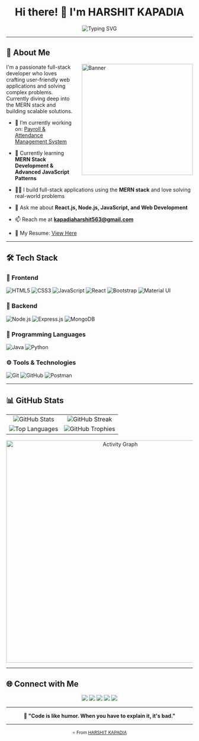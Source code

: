 <h1 align="center">Hi there! 👋 I'm HARSHIT KAPADIA</h1>

<p align="center">
  <img src="https://readme-typing-svg.herokuapp.com?font=Fira+Code&color=2196F3&center=true&vCenter=true&width=435&lines=Full+Stack+Developer;MERN+Stack+Enthusiast;Problem+Solver;Always+Learning" alt="Typing SVG" />
</p>

---

## 🚀 About Me

<img align="right" src="https://res.cloudinary.com/dqdrdgwgs/image/upload/v1752667349/Banner_d6arqo.png" alt="Banner" width="300" style="margin-left: 20px;" />

I'm a passionate full-stack developer who loves crafting user-friendly web applications and solving complex problems. Currently diving deep into the MERN stack and building scalable solutions.

- 🔭 I’m currently working on: [Payroll & Attendance Management System](https://payroll-mu.vercel.app/)

- 🌱 Currently learning **MERN Stack Development & Advanced JavaScript Patterns**

- 👨‍💻 I build full-stack applications using the **MERN stack** and love solving real-world problems

- 💬 Ask me about **React.js, Node.js, JavaScript, and Web Development**

- 📫 Reach me at **kapadiaharshit563@gmail.com**

- 📄 My Resume: [View Here](https://harshit-kapadiaresume.tiiny.site)

---

## 🛠️ Tech Stack

### 🚧 Frontend
![HTML5](https://img.shields.io/badge/HTML5-E34F26?style=for-the-badge&logo=html5&logoColor=white)
![CSS3](https://img.shields.io/badge/CSS3-1572B6?style=for-the-badge&logo=css3&logoColor=white)
![JavaScript](https://img.shields.io/badge/JavaScript-F7DF1E?style=for-the-badge&logo=javascript&logoColor=black)
![React](https://img.shields.io/badge/React-20232A?style=for-the-badge&logo=react&logoColor=61DAFB)
![Bootstrap](https://img.shields.io/badge/Bootstrap-563D7C?style=for-the-badge&logo=bootstrap&logoColor=white)
![Material UI](https://img.shields.io/badge/Material--UI-0081CB?style=for-the-badge&logo=material-ui&logoColor=white)

### 🔧 Backend
![Node.js](https://img.shields.io/badge/Node.js-43853D?style=for-the-badge&logo=node.js&logoColor=white)
![Express.js](https://img.shields.io/badge/Express.js-404D59?style=for-the-badge)
![MongoDB](https://img.shields.io/badge/MongoDB-4EA94B?style=for-the-badge&logo=mongodb&logoColor=white)

### 🧠 Programming Languages
![Java](https://img.shields.io/badge/Java-ED8B00?style=for-the-badge&logo=java&logoColor=white)
![Python](https://img.shields.io/badge/Python-3776AB?style=for-the-badge&logo=python&logoColor=white)

### ⚙️ Tools & Technologies
![Git](https://img.shields.io/badge/Git-F05032?style=for-the-badge&logo=git&logoColor=white)
![GitHub](https://img.shields.io/badge/GitHub-100000?style=for-the-badge&logo=github&logoColor=white)
![Postman](https://img.shields.io/badge/Postman-FF6C37?style=for-the-badge&logo=postman&logoColor=white)

---
## 📊 GitHub Stats

<table align="center">
  <tr>
    <td align="center">
      <img src="https://github-readme-stats.vercel.app/api?username=HARSHIT05060&show_icons=true&theme=radical" alt="GitHub Stats" />
    </td>
    <td align="center">
      <img src="https://nirzak-streak-stats.vercel.app?user=HARSHIT05060" alt="GitHub Streak" />
    </td>
  </tr>
  <tr>
    <td align="center">
      <img src="https://github-readme-stats.vercel.app/api/top-langs?username=HARSHIT05060&show_icons=true&locale=en&layout=compact" alt="Top Languages" />
    </td>
    <td align="center">
      <img src="https://github-profile-trophy.vercel.app/?username=HARSHIT05060&row=2&column=3&theme=onedark" alt="GitHub Trophies" />
    </td>
  </tr>
</table>

<p align="center">
  <img src="https://github-readme-activity-graph.vercel.app/graph?username=HARSHIT05060&bg_color=000000&color=fa7900&line=fb8c1d&point=fb3b02&area=true&hide_border=true" alt="Activity Graph" width="600" />
</p>


---

## 🌐 Connect with Me

<p align="center">
  <a href="https://linkedin.com/in/harshit-kapadia-872606228/"><img src="https://img.shields.io/badge/LinkedIn-0077B5?style=for-the-badge&logo=linkedin&logoColor=white" /></a>
  <a href="https://instagram.com/harshit.__.07/"><img src="https://img.shields.io/badge/Instagram-E4405F?style=for-the-badge&logo=instagram&logoColor=white" /></a>
  <a href="https://www.codechef.com/users/harshit563"><img src="https://img.shields.io/badge/CodeChef-5B4638?style=for-the-badge&logo=codechef&logoColor=white" /></a>
  <a href="https://github.com/HARSHIT05060"><img src="https://img.shields.io/badge/GitHub-100000?style=for-the-badge&logo=github&logoColor=white" /></a>
  <a href="mailto:kapadiaharshit563@gmail.com"><img src="https://img.shields.io/badge/Email-D14836?style=for-the-badge&logo=gmail&logoColor=white" /></a>
</p>

---

<p align="center">
  <strong>🚀 "Code is like humor. When you have to explain it, it's bad."</strong>
</p>

---

<p align="center">
  <sub>⭐️ From <a href="https://github.com/HARSHIT05060">HARSHIT KAPADIA</a></sub>
</p>
